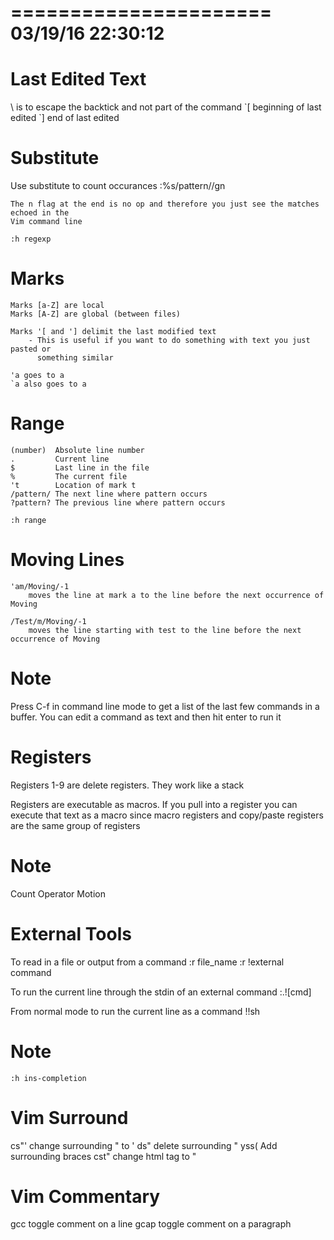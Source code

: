 ======================
03/19/16 22:30:12
======================

Last Edited Text
======================
\ is to escape the backtick and not part of the command
\`[ beginning of last edited
\`] end of last edited

Substitute
======================
Use substitute to count occurances
	:%s/pattern//gn

	The n flag at the end is no op and therefore you just see the matches echoed in the
	Vim command line

	:h regexp

Marks
======================
	Marks [a-Z] are local
	Marks [A-Z] are global (between files)

	Marks '[ and '] delimit the last modified text
		- This is useful if you want to do something with text you just pasted or
		  something similar

	'a goes to a
	`a also goes to a

Range
======================
	(number)  Absolute line number
	.         Current line
	$         Last line in the file
	%         The current file
	't        Location of mark t
	/pattern/ The next line where pattern occurs
	?pattern? The previous line where pattern occurs

	:h range

Moving Lines
======================

	'am/Moving/-1
		moves the line at mark a to the line before the next occurrence of Moving

	/Test/m/Moving/-1
		moves the line starting with test to the line before the next occurrence of Moving

Note
======================
Press C-f in command line mode to get a list of the last few commands in a buffer.
You can edit a command as text and then hit enter to run it

Registers
======================
Registers 1-9 are delete registers. They work like a stack

Registers are executable as macros. If you pull into a register you can execute that text
as a macro since macro registers and copy/paste registers are the same group of registers

Note
======================
Count Operator Motion

External Tools
======================
To read in a file or output from a command
	:r file_name
	:r !external command

To run the current line through the stdin of an external command
	:.![cmd]

From normal mode to run the current line as a command
	!!sh

Note
======================
	:h ins-completion

Vim Surround
======================
cs"' change surrounding " to '
ds"  delete surrounding "
yss( Add surrounding braces
cst" change html tag to "

Vim Commentary
======================
gcc  toggle comment on a line
gcap toggle comment on a paragraph
